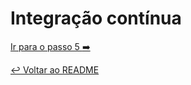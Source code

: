 # Integração contínua


[Ir para o passo 5 :arrow_right:](passo05.md)

[:leftwards_arrow_with_hook: Voltar ao README ](README.md)
